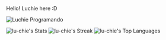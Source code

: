 Hello! Luchie here :D

<img src="https://media1.tenor.com/m/AlUkiGkR2j8AAAAC/new-game-ahagon-umiko-programming.gif" alt="Luchie Programando">

![lu-chie's Stats](https://github-readme-stats.vercel.app/api?username=lu-chie&theme=graywhite&show_icons=true&hide_border=true&count_private=false)
![lu-chie's Streak](https://github-readme-streak-stats.herokuapp.com/?user=lu-chie&theme=graywhite&hide_border=true)
![lu-chie's Top Languages](https://github-readme-stats.vercel.app/api/top-langs/?username=lu-chie&theme=graywhite&show_icons=true&hide_border=true&layout=compact)

<!---
luc-bs/luc-bs is a ✨ special ✨ repository because its `README.md` (this file) appears on your GitHub profile.
You can click the Preview link to take a look at your changes.
--->
